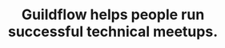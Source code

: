 ---
title: "Guildflow helps people run successful technical meetups."
description: Get noticed, make connections and boost your career by organizing a meetup around the technology that you love.
aliases: /ethicalads/
---